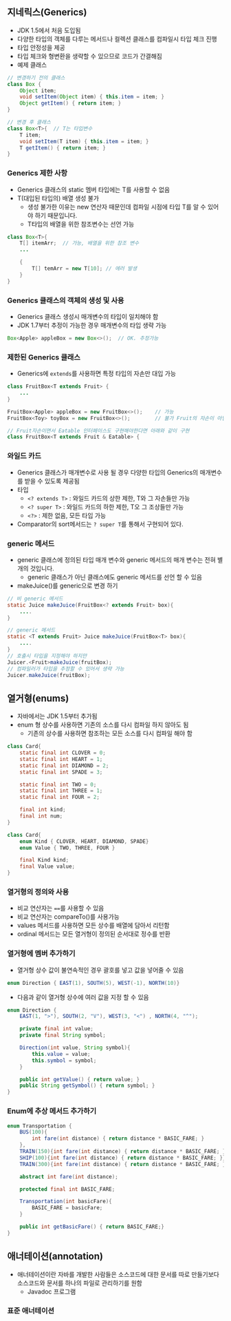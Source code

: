 ## 지네릭스(Generics)
* JDK 1.5에서 처음 도입됨
* 다양한 타입의 객체를 다루는 메서드나 컬렉션 클래스를 컴파일시 타입 체크 진행
* 타입 안정성을 제공 
* 타입 체크와 형변환을 생략할 수 있으므로 코드가 간결해짐
* 예제 클래스
```java
// 변경하기 전의 클래스
class Box {
    Object item;
    void setItem(Object item) { this.item = item; }
    Object getItem() { return item; }
}

// 변경 후 클래스
class Box<T>{  // T는 타입변수 
    T item;
    void setItem(T item) { this.item = item; }
    T getItem() { return item; }
}
```

### Generics 제한 사항
* Generics 클래스의 static 멤버 타입에는 T를 사용할 수 없음
* T(대입된 타입의) 배열 생성 불가 
  * 생성 불가한 이유는 new 연산자 때문인데 컴파일 시점에 타입 T를 알 수 있어야 하기 때문입니다. 
  * T타입의 배열을 위한 참조변수는 선언 가능
```java
class Box<T>{  
    T[] itemArr;  // 가능, 배열을 위한 참조 변수
    ...

    {
        T[] temArr = new T[10]; // 에러 발생
    }
}
```
### Generics 클래스의 객체의 생성 및 사용
* Generics 클래스 생성시 매개변수의 타입이 일치해야 함
* JDK 1.7부터 추정이 가능한 경우 매개변수의 타입 생략 가능
```java
Box<Apple> appleBox = new Box<>();  // OK. 추정가능
```

### 제한된 Generics 클래스
* Generics에 `extends`를 사용하면 특정 타입의 자손만 대입 가능
```java
class FruitBox<T extends Fruit> {
    ...
}

FruitBox<Apple> appleBox = new FruitBox<>();    // 가능
FruitBox<Toy> toyBox = new FruitBox<>();        // 불가 Fruit의 자손이 아님

// Fruit자손이면서 Eatable 인터페이스도 구현해야한다면 아래와 같이 구현 
class FruitBox<T extends Fruit & Eatable> {
```

### 와일드 카드
* Generics 클래스가 매개변수로 사용 될 경우 다양한 타입의 Generics의 매개변수를 받을 수 있도록 제공됨
* 타입 
  * `<? extends T>` : 와일드 카드의 상한 제한, T와 그 자손들만 가능
  * `<? super T>` : 와일드 카드의 하한 제한, T오 그 조상들만 가능
  * `<?>` : 제한 없음, 모든 타입 가능
* Comparator의 sort메서드는  `? super T`를 통해서 구현되어 있다.

### generic 메서드
* generic 클래스에 정의된 타입 매개 변수와 generic 메서드의 매개 변수는 전혀 별개의 것입니다. 
  * generic 클래스가 아닌 클래스에도 generic 메서드를 선언 할 수 있음
* makeJuice()를 generic으로 변경 하기
```java
// 비 generic 메서드
static Juice makeJuice(FruitBox<? extends Fruit> box){
    ....
}

// generic 메서드
static <T extends Fruit> Juice makeJuice(FruitBox<T> box){
    ....
}
// 호출시 타입을 지정해야 하지만
Juicer.<Fruit>makeJuice(fruitBox);
// 컴파일러가 타입을 추정할 수 있어서 생략 가능
Juicer.makeJuice(fruitBox);
```

## 열거형(enums)
* 자바에서는 JDK 1.5부터 추가됨
* enum 형 상수를 사용하면 기존의 소스를 다시 컴파일 하지 않아도 됨
  * 기존의 상수를 사용하면 참조하는 모든 소스를 다시 컴파일 해야 함
```java
class Card{
    static final int CLOVER = 0;
    static final int HEART = 1;
    static final int DIAMOND = 2;
    static final int SPADE = 3;

    static final int TWO = 0;
    static final int THREE = 1;
    static final int FOUR = 2;

    final int kind;
    final int num;
}

class Card{
    enum Kind { CLOVER, HEART, DIAMOND, SPADE}
    enum Value { TWO, THREE, FOUR }

    final Kind kind;
    final Value value;
}
```

### 열거형의 정의와 사용
* 비교 연산자는 `==`를 사용할 수 있음
* 비교 연산자는 compareTo()를 사용가능 
* values 메서드를 사용하면 모든 상수를 배열에 담아서 리턴함
* ordinal 메서드는 모든 열거형이 정의된 순서대로 정수를 반환 

### 열거형에 멤버 추가하기
* 열거형 상수 값이 불연속적인 경우 괄호를 넣고 값을 넣어줄 수 있음
```java
enum Direction { EAST(1), SOUTH(5), WEST(-1), NORTH(10)}
```
* 다음과 같이 열거형 상수에 여러 값을 지정 할 수 있음
```java
enum Direction {
    EAST(1, ">"), SOUTH(2, "V"), WEST(3, "<") , NORTH(4, "^");

    private final int value;
    private final String symbol;

    Direction(int value, String symbol){
        this.value = value;
        this.symbol = symbol;
    }

    public int getValue() { return value; }
    public String getSymbol() { return symbol; }
}
```

### Enum에 추상 메서드 추가하기

```java
enum Transportation {
    BUS(100){
        int fare(int distance) { return distance * BASIC_FARE; }
    },
    TRAIN(150){int fare(int distance) { return distance * BASIC_FARE; }},
    SHIP(100){int fare(int distance) { return distance * BASIC_FARE; }},
    TRAIN(300){int fare(int distance) { return distance * BASIC_FARE; };

    abstract int fare(int distance);

    protected final int BASIC_FARE;

    Transportation(int basicFare){
        BASIC_FARE = basicFare;
    }

    public int getBasicFare() { return BASIC_FARE;}
}
```

## 애너테이션(annotation)
* 애너테이션이란 자바를 개발한 사람들은 소스코드에 대한 문서를 따로 만들기보다 소스코드와 문서를 하나의 파일로 관리하기를 원함
  * Javadoc 프로그램  

### 표준 애너테이션
